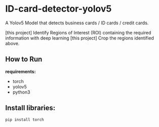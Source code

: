 # ID-card-detector-yolov5
A Yolov5 Model that detects business cards / ID cards / credit cards.

[this project] Identify Regions of Interest (ROI) containing the required information with deep learning
[this project] Crop the regions identified above.

## How to Run

**requirements:** 

- torch
- yolov5
- python3

## Install libraries:


```
pip install torch
```


